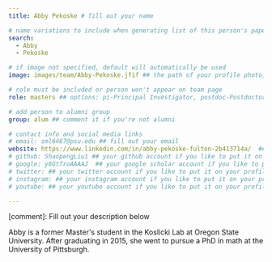 ```yaml
---
title: Abby Pekoske # fill out your name

# name variations to include when generating list of this person's papers
search:
  - Abby
  - Pekoske

# if image not specified, default will automatically be used
image: images/team/Abby-Pekoske.jfif ## the path of your profile photo, please put it under 'images/team' and name it as firstname-lastname.jpg

# role must be included or person won't appear on team page
role: masters ## options: pi-Principal Investigator, postdoc-Postdoctoral Researcher, phd-PhD Student, masters-Master's Student, undergrad-Undergraduate Student, highschool-High School Student, programmer-Software Engineer

# add person to alumni group
group: alum ## comment it if you're not alumni

# contact info and social media links
# email: sml6467@psu.edu ## fill out your email
website: https://www.linkedin.com/in/abby-pekoske-fulton-2b413714a/  ## fill out the address of your pesonal website if you have or your linkedin profile if you like
# github: ShaopengLiu1 ## your github account if you like to put it on your profile
# google: y6Gt7roAAAAJ  ## your google scholar account if you like to put it on your profile
# twitter: ## your twitter account if you like to put it on your profile
# instagram: ## your instagram account if you like to put it on your profile
# youtube: ## your youtube account if you like to put it on your profile

---
```

[comment]: Fill out your description below 

Abby is a former Master's student in the Koslicki Lab at Oregon State University. After graduating in 2015, she went to pursue a PhD in math at the University of Pittsburgh.
